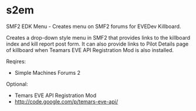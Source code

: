 s2em
====

SMF2 EDK Menu - Creates menu on SMF2 forums for EVEDev Killboard.

Creates a drop-down style menu in SMF2 that provides links to the killboard index and kill report post form.
It can also provide links to Pilot Details page of killboard when Teamars EVE API Registration Mod is also installed.

Reqires:
 * Simple Machines Forums 2

Optional:
 * Temars EVE API Registration Mod
  * http://code.google.com/p/temars-eve-api/